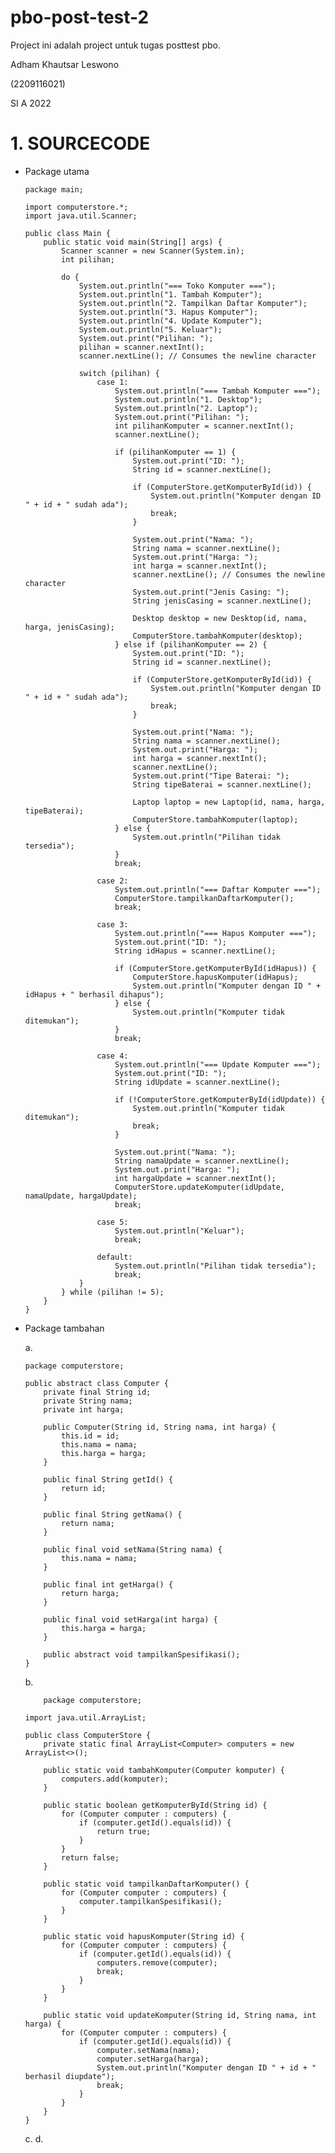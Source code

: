 # pbo-post-test-2
Project ini adalah project untuk tugas posttest pbo.

Adham Khautsar Leswono

(2209116021)

SI A 2022

# 1. SOURCECODE
  - Package utama

        package main;
        
        import computerstore.*;
        import java.util.Scanner;
        
        public class Main {
            public static void main(String[] args) {
                Scanner scanner = new Scanner(System.in);
                int pilihan;

                do {
                    System.out.println("=== Toko Komputer ===");
                    System.out.println("1. Tambah Komputer");
                    System.out.println("2. Tampilkan Daftar Komputer");
                    System.out.println("3. Hapus Komputer");
                    System.out.println("4. Update Komputer");
                    System.out.println("5. Keluar");
                    System.out.print("Pilihan: ");
                    pilihan = scanner.nextInt();
                    scanner.nextLine(); // Consumes the newline character
        
                    switch (pilihan) {
                        case 1:
                            System.out.println("=== Tambah Komputer ===");
                            System.out.println("1. Desktop");
                            System.out.println("2. Laptop");
                            System.out.print("Pilihan: ");
                            int pilihanKomputer = scanner.nextInt();
                            scanner.nextLine();
        
                            if (pilihanKomputer == 1) {
                                System.out.print("ID: ");
                                String id = scanner.nextLine();
        
                                if (ComputerStore.getKomputerById(id)) {
                                    System.out.println("Komputer dengan ID " + id + " sudah ada");
                                    break;
                                }
        
                                System.out.print("Nama: ");
                                String nama = scanner.nextLine();
                                System.out.print("Harga: ");
                                int harga = scanner.nextInt();
                                scanner.nextLine(); // Consumes the newline character
                                System.out.print("Jenis Casing: ");
                                String jenisCasing = scanner.nextLine();
        
                                Desktop desktop = new Desktop(id, nama, harga, jenisCasing);
                                ComputerStore.tambahKomputer(desktop);
                            } else if (pilihanKomputer == 2) {
                                System.out.print("ID: ");
                                String id = scanner.nextLine();
        
                                if (ComputerStore.getKomputerById(id)) {
                                    System.out.println("Komputer dengan ID " + id + " sudah ada");
                                    break;
                                }
        
                                System.out.print("Nama: ");
                                String nama = scanner.nextLine();
                                System.out.print("Harga: ");
                                int harga = scanner.nextInt();
                                scanner.nextLine();
                                System.out.print("Tipe Baterai: ");
                                String tipeBaterai = scanner.nextLine();
        
                                Laptop laptop = new Laptop(id, nama, harga, tipeBaterai);
                                ComputerStore.tambahKomputer(laptop);
                            } else {
                                System.out.println("Pilihan tidak tersedia");
                            }
                            break;
        
                        case 2:
                            System.out.println("=== Daftar Komputer ===");
                            ComputerStore.tampilkanDaftarKomputer();
                            break;
        
                        case 3:
                            System.out.println("=== Hapus Komputer ===");
                            System.out.print("ID: ");
                            String idHapus = scanner.nextLine();
        
                            if (ComputerStore.getKomputerById(idHapus)) {
                                ComputerStore.hapusKomputer(idHapus);
                                System.out.println("Komputer dengan ID " + idHapus + " berhasil dihapus");
                            } else {
                                System.out.println("Komputer tidak ditemukan");
                            }
                            break;
        
                        case 4:
                            System.out.println("=== Update Komputer ===");
                            System.out.print("ID: ");
                            String idUpdate = scanner.nextLine();
        
                            if (!ComputerStore.getKomputerById(idUpdate)) {
                                System.out.println("Komputer tidak ditemukan");
                                break;
                            }
        
                            System.out.print("Nama: ");
                            String namaUpdate = scanner.nextLine();
                            System.out.print("Harga: ");
                            int hargaUpdate = scanner.nextInt();
                            ComputerStore.updateKomputer(idUpdate, namaUpdate, hargaUpdate);
                            break;
        
                        case 5:
                            System.out.println("Keluar");
                            break;
        
                        default:
                            System.out.println("Pilihan tidak tersedia");
                            break;
                    }
                } while (pilihan != 5);
            }
        }

  - Package tambahan

    a.

        package computerstore;
        
        public abstract class Computer {
            private final String id;
            private String nama;
            private int harga;

            public Computer(String id, String nama, int harga) {
                this.id = id;
                this.nama = nama;
                this.harga = harga;
            }
        
            public final String getId() {
                return id;
            }
        
            public final String getNama() {
                return nama;
            }
        
            public final void setNama(String nama) {
                this.nama = nama;
            }
        
            public final int getHarga() {
                return harga;
            }
        
            public final void setHarga(int harga) {
                this.harga = harga;
            }
        
            public abstract void tampilkanSpesifikasi();
        }
    b.

            package computerstore;
        
        import java.util.ArrayList;
        
        public class ComputerStore {
            private static final ArrayList<Computer> computers = new ArrayList<>();

            public static void tambahKomputer(Computer komputer) {
                computers.add(komputer);
            }
        
            public static boolean getKomputerById(String id) {
                for (Computer computer : computers) {
                    if (computer.getId().equals(id)) {
                        return true;
                    }
                }
                return false;
            }
        
            public static void tampilkanDaftarKomputer() {
                for (Computer computer : computers) {
                    computer.tampilkanSpesifikasi();
                }
            }
        
            public static void hapusKomputer(String id) {
                for (Computer computer : computers) {
                    if (computer.getId().equals(id)) {
                        computers.remove(computer);
                        break;
                    }
                }
            }
        
            public static void updateKomputer(String id, String nama, int harga) {
                for (Computer computer : computers) {
                    if (computer.getId().equals(id)) {
                        computer.setNama(nama);
                        computer.setHarga(harga);
                        System.out.println("Komputer dengan ID " + id + " berhasil diupdate");
                        break;
                    }
                }
            }
        }
    c.
    d.
